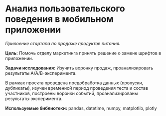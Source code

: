 # Анализ пользовательского поведения в мобильном приложении

*Прилоение стартапа по продаже продуктов питания.*

**Цель:** Помочь отделу маркетинга принять решение о замене шрифтов в приложении.

**Задачи исследования:** Изучить воронку продаж, проанализировать результаты A/A/B-эксперимента.

В рамках проекта проведена предобработка данных (пропуски, дубликаты), изучен временной период проведения теста и состав участников, построены воронки событий, проанализированы результаты эксперимента.

**Используемые библиотеки:** pandas, datetime, numpy, matplotlib, plotly
